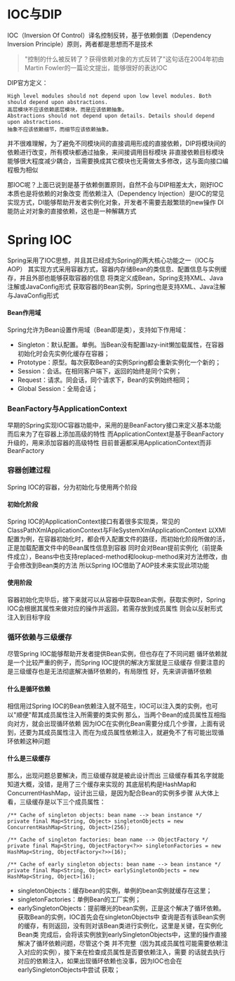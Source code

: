 # IOC与DIP
IOC（Inversion Of Control）译名控制反转，基于依赖倒置（Dependency Inversion Principle）原则，两者都是思想而不是技术

> "控制的什么被反转了？获得依赖对象的方式反转了"这句话在2004年初由Martin Fowler的一篇论文提出，能够很好的表达IOC

DIP官方定义：

    High level modules should not depend upon low level modules. Both should depend upon abstractions. 
    高层模块不应该依赖底层模块，而是应该依赖抽象。
    Abstractions should not depend upon details. Details should depend upon abstractions.
    抽象不应该依赖细节，而细节应该依赖抽象。

并不很难理解，为了避免不同模块间的直接调用形成的直接依赖，DIP将模块间的依赖进行改变，所有模块都通过抽象，来间接调用目标模块
非直接依赖目标模块能够很大程度减少耦合，当需要换成其它模块也无需做太多修改，这与面向接口编程极为相似

那IOC呢？上面已说到是基于依赖倒置原则，自然不会与DIP相差太大，刚好IOC本质也是将依赖的对象改变
而依赖注入（Dependency Injection）是IOC的常见实现方式，DI能够帮助开发者实例化对象，开发者不需要去敲繁琐的new操作
DI能防止对对象的直接依赖，这也是一种解耦方式

# Spring IOC
Spring采用了IOC思想，并且其已经成为Spring的两大核心功能之一（IOC与AOP）
其实现方式采用容器方式，容器内存储Bean的类信息、配置信息与实例缓存，并且外部也能够获取容器的信息
将类定义成Bean，Spring支持XML、Java注解或JavaConfig形式
获取容器的Bean实例，Spring也是支持XML、Java注解与JavaConfig形式

#### Bean作用域
Spring允许为Bean设置作用域（Bean即是类），支持如下作用域：
- Singleton：默认配置。单例。当Bean没有配置lazy-init懒加载属性，在容器初始化时会先实例化缓存在容器；
- Prototype：原型。每次获取Bean的实例Spring都会重新实例化一个新的；
- Session：会话。在相同客户端下，返回的始终是同个实例；
- Request：请求。同会话，同个请求下，Bean的实例始终相同；
- Global Session：全局会话；

### BeanFactory与ApplicationContext
早期的Spring实现IOC容器功能中，采用的是BeanFactory接口来定义基本功能
而后来为了在容器上添加高级的特性
而ApplicationContext是基于BeanFactory升级的，用来添加容器的高级特性
目前普遍都采用ApplicationContext而非BeanFactory

### 容器创建过程
Spring IOC的容器，分为初始化与使用两个阶段

#### 初始化阶段
Spring IOC的ApplicationContext接口有着很多实现类，常见的ClassPathXmlApplicationContext与FileSystemXmlApplicationContext
以XMl配置为例，在容器初始化时，都会传入配置文件的路径，而初始化阶段所做的活，正是加载配置文件中的Bean属性信息到容器
同时会对Bean提前实例化（前提条件成立），Beans中也支持replaced-method和lookup-method来对方法修改，由于会修改到Bean类的方法
所以Spring IOC借助了AOP技术来实现此项功能

#### 使用阶段
容器初始化完毕后，接下来就可以从容器中获取Bean实例，获取实例时，Spring IOC会根据其属性来做对应的操作并返回，若需存放到成员属性
则会以反射形式注入到目标字段

### 循环依赖与三级缓存
尽管Spring IOC能够帮助开发者提供Bean实例，但也存在了不同问题
循环依赖就是一个比较严重的例子，而Spring IOC提供的解决方案就是三级缓存
但要注意的是三级缓存也是无法彻底解决循环依赖的，有局限性
好，先来讲讲循环依赖

#### 什么是循环依赖
相信用过Spring IOC的Bean依赖注入就不陌生，IOC可以注入类的实例，也可以"顺便"帮其成员属性注入所需要的类实例
那么，当两个Bean的成员属性互相指向对方，就会出现循环依赖
因为IOC在实例化Bean需要分成几个步骤，上面有说到，还要为其成员属性注入
而在为成员属性依赖注入，就避免不了有可能出现循环依赖这种问题

#### 什么是三级缓存
那么，出现问题总要解决，而三级缓存就是被此设计而出
三级缓存看其名字就能知道大概，没错，是用了三个缓存来实现的
其底层机构是HashMap和ConcurrentHashMap，设计出三级，是因为配合Bean的实例多步骤
从大体上看，三级缓存是以下三个成员属性：
    
    /** Cache of singleton objects: bean name --> bean instance */
    private final Map<String, Object> singletonObjects = new ConcurrentHashMap<String, Object>(256);

    /** Cache of singleton factories: bean name --> ObjectFactory */
    private final Map<String, ObjectFactory<?>> singletonFactories = new HashMap<String, ObjectFactory<?>>(16);
    
    /** Cache of early singleton objects: bean name --> bean instance */
    private final Map<String, Object> earlySingletonObjects = new HashMap<String, Object>(16);

- singletonObjects：缓存bean的实例，单例的bean实例就缓存在这里；
- singletonFactories：单例Bean的工厂实例；
- earlySingletonObjects：提前曝光的bean实例，正是这个解决了循环依赖。获取Bean的实例，IOC首先会在singletonObjects中
                         查询是否有该Bean实例的缓存，有则返回，没有则对该Bean类进行实例化，这里是关键，在实例化Bean类
                         完成后，会将该实例放到earlySingletonObjects中，这里的操作直接解决了循环依赖问题，尽管这个类
                         并不完整（因为其成员属性可能需要依赖注入对应的实例），接下来在检查成员属性是否要依赖注入，需要
                         的话就去执行对应的依赖注入，如果出现循环依赖也没事，因为IOC也会在earlySingletonObjects中尝试
                         获取；
